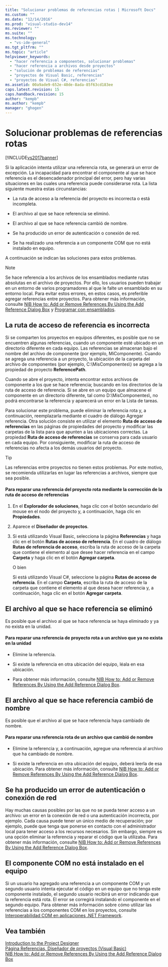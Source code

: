 ```yaml
---
title: "Solucionar problemas de referencias rotas | Microsoft Docs"
ms.custom: ""
ms.date: "12/14/2016"
ms.prod: "visual-studio-dev14"
ms.reviewer: ""
ms.suite: ""
ms.technology: 
  - "vs-ide-general"
ms.tgt_pltfrm: ""
ms.topic: "article"
helpviewer_keywords: 
  - "hacer referencia a componentes, solucionar problemas"
  - "hacer referencia a archivos desde proyectos"
  - "solución de problemas de referencias"
  - "proyectos de Visual Basic, referencias"
  - "proyectos de Visual C#, referencias"
ms.assetid: 00a9ade9-652e-40de-8ada-85f63cd183ee
caps.latest.revision: 15
caps.handback.revision: 15
author: "kempb"
ms.author: "kempb"
manager: "ghogen"
---
```

# Solucionar problemas de referencias rotas
[!INCLUDE[vs2017banner](../code-quality/includes/vs2017banner.md)]

Si la aplicación intenta utilizar una referencia rota, se generará un error de excepción.  La incapacidad para encontrar el componente al que se hace referencia es el desencadenador principal del error, pero hay varias situaciones en las cuales una referencia puede considerarse rota.  La lista siguiente muestra estas circunstancias:  
  
-   La ruta de acceso a la referencia del proyecto es incorrecta o está incompleta.  
  
-   El archivo al que se hace referencia se eliminó.  
  
-   El archivo al que se hace referencia cambió de nombre.  
  
-   Se ha producido un error de autenticación o conexión de red.  
  
-   Se ha realizado una referencia a un componente COM que no está instalado en equipo.  
  
 A continuación se indican las soluciones para estos problemas.  
  
> [!NOTE]
>  Se hace referencia a los archivos de los ensamblados mediante rutas absolutas en el archivo de proyectos.  Por ello, los usuarios pueden trabajar en un entorno de varios programadores al que le falte un ensamblado en su entorno local.  Para evitar estos errores, en estos casos, es preferible agregar referencias entre proyectos.  Para obtener más información, consulte [NIB How to: Add or Remove References By Using the Add Reference Dialog Box](http://msdn.microsoft.com/es-es/3bd75d61-f00c-47c0-86a2-dd1f20e231c9) y [Programar con ensamblados](../Topic/Programming%20with%20Assemblies.md).  
  
## La ruta de acceso de referencia es incorrecta  
 Si se comparten los proyectos en equipos diferentes, es posible que no se encuentren algunas referencias, cuando un componente esté ubicado en un directorio diferente en cada equipo.  Las referencias se almacenan bajo el nombre del archivo de componente \(por ejemplo, MiComponente\).  Cuando se agrega una referencia a un proyecto, la ubicación de la carpeta del archivo de componentes \(por ejemplo, C:\\MisComponentes\\\) se agrega a la propiedad de proyecto **ReferencePath**.  
  
 Cuando se abre el proyecto, intenta encontrar estos archivos de componente a los que se hace referencia; buscando en los directorios de la ruta de acceso de referencia.  Si se abre en un equipo que almacene el componente en un directorio diferente, tal como D:\\MisComponentes\\, no podrá encontrarse la referencia y aparecerá un error en la Lista de tareas.  
  
 Para solucionar este problema, puede eliminar la referencia rota y, a continuación, reemplazarla mediante el cuadro de diálogo Agregar referencia.  Otra solución consiste en utilizar el elemento **Ruta de acceso de referencias** en las páginas de propiedades del proyecto y modificar las carpetas de la lista para que apunten a las ubicaciones correctas.  La propiedad **Ruta de acceso de referencias** se conserva para cada usuario en cada equipo.  Por consiguiente, modificar la ruta de acceso de referencias no afecta a los demás usuarios del proyecto.  
  
> [!TIP]
>  Las referencias entre proyectos no tienen estos problemas.  Por este motivo, se recomienda utilizarlas en lugar las referencias a archivos, siempre que sea posible.  
  
#### Para reparar una referencia del proyecto rota mediante la corrección de la ruta de acceso de referencias  
  
1.  En el **Explorador de soluciones**, haga clic con el botón secundario del mouse en el nodo del proyecto y, a continuación, haga clic en **Propiedades**.  
  
2.  Aparece el **Diseñador de proyectos**.  
  
3.  Si está utilizando Visual Basic, selecciona la página **Referencias** y haga clic en el botón **Rutas de acceso de referencia**.  En el cuadro de diálogo **Rutas de referencia de acceso**, escriba la ruta de acceso de la carpeta que contiene el elemento al que desee hacer referencia en el campo **Carpeta** y haga clic en el botón **Agregar carpeta**.  
  
     O bien  
  
     Si está utilizando Visual C\#, seleccione la página **Rutas de acceso de referencia**.  En el campo **Carpeta**, escriba la ruta de acceso de la carpeta que contiene el elemento al que desea hacer referencia y, a continuación, haga clic en el botón **Agregar carpeta**.  
  
## El archivo al que se hace referencia se eliminó  
 Es posible que el archivo al que se hace referencia se haya eliminado y ya no exista en la unidad.  
  
#### Para reparar una referencia de proyecto rota a un archivo que ya no exista en la unidad  
  
-   Elimine la referencia.  
  
-   Si existe la referencia en otra ubicación del equipo, léala en esa ubicación.  
  
-   Para obtener más información, consulte [NIB How to: Add or Remove References By Using the Add Reference Dialog Box](http://msdn.microsoft.com/es-es/3bd75d61-f00c-47c0-86a2-dd1f20e231c9).  
  
## El archivo al que se hace referencia cambió de nombre  
 Es posible que el archivo al que se hace referencia haya cambiado de nombre.  
  
#### Para reparar una referencia rota de un archivo que cambió de nombre  
  
-   Elimine la referencia y, a continuación, agregue una referencia al archivo que ha cambiado de nombre.  
  
-   Si existe la referencia en otra ubicación del equipo, deberá leerla de esa ubicación.  Para obtener más información, consulte [NIB How to: Add or Remove References By Using the Add Reference Dialog Box](http://msdn.microsoft.com/es-es/3bd75d61-f00c-47c0-86a2-dd1f20e231c9).  
  
## Se ha producido un error de autenticación o conexión de red  
 Hay muchas causas posibles por las que no se pueda tener acceso a un archivo: un error en la conexión de red o una autenticación incorrecta, por ejemplo.  Cada causa puede tener un único medio de recuperación; por ejemplo, puede que tenga que ponerse en contacto con el administrador local para tener acceso a los recursos necesarios.  Sin embargo, siempre es una opción eliminar la referencia y reparar el código que la utilizaba.  Para obtener más información, consulte [NIB How to: Add or Remove References By Using the Add Reference Dialog Box](http://msdn.microsoft.com/es-es/3bd75d61-f00c-47c0-86a2-dd1f20e231c9).  
  
## El componente COM no está instalado en el equipo  
 Si un usuario ha agregado una referencia a un componente COM y un segundo usuario intenta ejecutar el código en un equipo que no tenga este componente instalado, el segundo usuario recibirá un error indicando que la referencia está rota.  El error se corregirá instalando el componente en el segundo equipo.  Para obtener más información sobre cómo utilizar las referencias a los componentes COM en los proyectos, consulte [Interoperabilidad COM en aplicaciones .NET Framework](/dotnet/visual-basic/programming-guide/com-interop/com-interoperability-in-net-framework-applications).  
  
## Vea también  
 [Introduction to the Project Designer](http://msdn.microsoft.com/es-es/898dd854-c98d-430c-ba1b-a913ce3c73d7)   
 [Página Referencias, Diseñador de proyectos \(Visual Basic\)](../ide/reference/references-page-project-designer-visual-basic.md)   
 [NIB How to: Add or Remove References By Using the Add Reference Dialog Box](http://msdn.microsoft.com/es-es/3bd75d61-f00c-47c0-86a2-dd1f20e231c9)